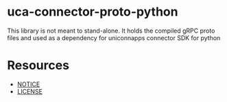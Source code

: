 # uca-connector-proto-python
This library is not meant to stand-alone. It holds the compiled gRPC proto files and used as a dependency for uniconnapps connector SDK for python
# Resources
- [NOTICE](https://github.com/uniconnapps/uca-connector-proto-python/blob/main/NOTICE)
- [LICENSE](https://github.com/uniconnapps/uca-connector-proto-python/blob/main/LICENSE)